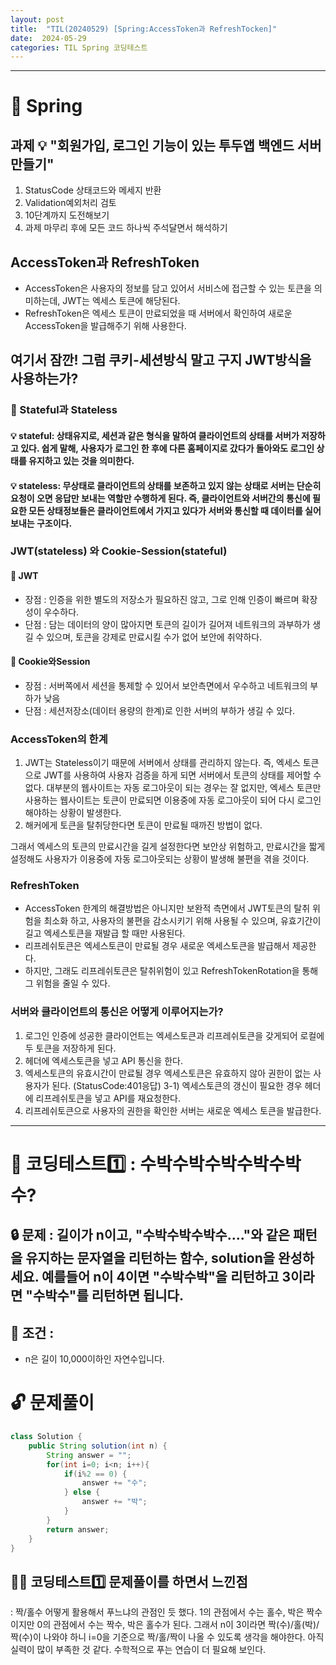 ```yaml
---
layout: post
title:  "TIL(20240529) [Spring:AccessToken과 RefreshTocken]"
date:  2024-05-29
categories: TIL Spring 코딩테스트
---
```


---------------------------------------------------------------------

# 📌 Spring

## 과제 💡 "회원가입, 로그인 기능이 있는 투두앱 백엔드 서버 만들기"
1) StatusCode 상태코드와 메세지 반환
2) Validation예외처리 검토
3) 10단계까지 도전해보기
4) 과제 마무리 후에 모든 코드 하나씩 주석달면서 해석하기

## AccessToken과 RefreshToken
- AccessToken은 사용자의 정보를 담고 있어서 서비스에 접근할 수 있는 토큰을 의미하는데, JWT는 엑세스 토큰에 해당된다. 
- RefreshToken은 엑세스 토큰이 만료되었을 때 서버에서 확인하여 새로운 AccessToken을 발급해주기 위해 사용한다.

## 여기서 잠깐! 그럼 쿠키-세션방식 말고 구지 JWT방식을 사용하는가?

### 🚩 Stateful과 Stateless
#### 💡 stateful: 상태유지로, 세션과 같은 형식을 말하여 클라이언트의 상태를 서버가 저장하고 있다. 쉽게 말해, 사용자가 로그인 한 후에 다른 홈페이지로 갔다가 돌아와도 로그인 상태를 유지하고 있는 것을 의미한다. 
#### 💡 stateless:  무상태로 클라이언트의 상태를 보존하고 있지 않는 상태로 서버는 단순히 요청이 오면 응답만 보내는 역할만 수행하게 된다. 즉, 클라이언트와 서버간의 통신에 필요한 모든 상태정보들은 클라이언트에서 가지고 있다가 서버와 통신할 때 데이터를 실어 보내는 구조이다. 

### JWT(stateless) 와 Cookie-Session(stateful)
#### 🚩 JWT
- 장점 : 인증을 위한 별도의 저장소가 필요하진 않고, 그로 인해 인증이 빠르며 확장성이 우수하다. 
- 단점 : 담는 데이터의 양이 많아지면 토큰의 길이가 길어져 네트워크의 과부하가 생길 수 있으며, 토큰을 강제로 만료시킬 수가 없어 보안에 취약하다. 
#### 🚩 Cookie와Session
- 장점 : 서버쪽에서 세션을 통제할 수 있어서 보안측면에서 우수하고 네트워크의 부하가 낮음
- 단점 : 세션저장소(데이터 용량의 한계)로 인한 서버의 부하가 생길 수 있다.
 
### AccessToken의 한계 
1) JWT는 Stateless이기 때문에 서버에서 상태를 관리하지 않는다. 즉, 엑세스 토큰으로 JWT를 사용하여 사용자 검증을 하게 되면 서버에서 토큰의 상태를 제어할 수 없다. 대부분의 웹사이트는 자동 로그아웃이 되는 경우는 잘 없지만, 엑세스 토큰만 사용하는 웹사이트는 토큰이 만료되면 이용중에 자동 로그아웃이 되어 다시 로그인해야하는 상황이 발생한다. 
2) 해커에게 토큰을 탈취당한다면 토큰이 만료될 때까진 방법이 없다. 

그래서 엑세스의 토큰의 만료시간을 길게 설정한다면 보안상 위험하고, 만료시간을 짧게 설정해도 사용자가 이용중에 자동 로그아웃되는 상황이 발생해 불편을 겪을 것이다.

### RefreshToken
- AccessToken 한계의 해결방법은 아니지만 보완적 측면에서 JWT토큰의 탈취 위험을 최소화 하고, 사용자의 불편을 감소시키기 위해 
사용될 수 있으며, 유효기간이 길고 엑세스토큰을 재발급 할 때만 사용된다.
- 리프레쉬토큰은 엑세스토큰이 만료될 경우 새로운 엑세스토큰을 발급해서 제공한다.
- 하지만, 그래도 리프레쉬토큰은 탈취위험이 있고 RefreshTokenRotation을 통해 그 위험을 줄일 수 있다. 

### 서버와 클라이언트의 통신은 어떻게 이루어지는가?
1) 로그인 인증에 성공한 클라이언트는 엑세스토큰과 리프레쉬토큰을 갖게되어 로컬에 두 토큰을 저장하게 된다.
2) 헤더에 엑세스토큰을 넣고 API 통신을 한다.
3) 엑세스토큰의 유효시간이 만료될 경우 엑세스토큰은 유효하지 않아 권한이 없는 사용자가 된다. (StatusCode:401응답)
3-1) 엑세스토큰의 갱신이 필요한 경우 헤더에 리프레쉬토큰을 넣고 API를 재요청한다. 
4) 리프레쉬토큰으로 사용자의 권한을 확인한 서버는 새로운 엑세스 토큰을 발급한다.



---------------------------------------------------------------------

# 📌 코딩테스트1️⃣ : 수박수박수박수박수박수?

## 🔒 문제 : 길이가 n이고, "수박수박수박수...."와 같은 패턴을 유지하는 문자열을 리턴하는 함수, solution을 완성하세요. 예를들어 n이 4이면 "수박수박"을 리턴하고 3이라면 "수박수"를 리턴하면 됩니다.

## 🚫 조건 : 
- n은 길이 10,000이하인 자연수입니다.

# 🔓 문제풀이

```java
class Solution {
    public String solution(int n) {
        String answer = "";
        for(int i=0; i<n; i++){
            if(i%2 == 0) {
                answer += "수";
            } else {
                answer += "박";
            }
        }
        return answer;
    }
}

```

## 🤷‍♀️ 코딩테스트1️⃣ 문제풀이를 하면서 느낀점
: 짝/홀수 어떻게 활용해서 푸느냐의 관점인 듯 했다.
1의 관점에서 수는 홀수, 박은 짝수이지만 0의 관점에서 수는 짝수, 박은 홀수가 된다.
그래서 n이 3이라면 짝(수)/홀(박)/짝(수)이 나와야 하니 i=0을 기준으로 짝/홀/짝이 나올 수 있도록 생각을 해야한다.
아직 실력이 많이 부족한 것 같다. 수학적으로 푸는 연습이 더 필요해 보인다.





